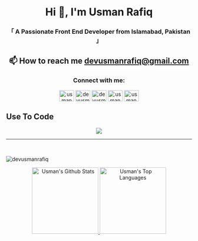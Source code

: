 <!-- Intro  -->
<div align="center">
  <h1>Hi 👋, I'm Usman Rafiq</h1>
  <h3>「 A Passionate Front End Developer from Islamabad, Pakistan 」</h3>
</div>


## <p align="center">📫 How to reach me **devusmanrafiq@gmail.com**</p>


<h3 align="center">Connect with me:</h3>
<p align="center">
<a href="https://twitter.com/usmandegrt" target="blank"><img align="center" src="https://raw.githubusercontent.com/rahuldkjain/github-profile-readme-generator/master/src/images/icons/Social/twitter.svg" alt="usmandegrt" height="30" width="40" /></a>
<a href="https://linkedin.com/in/devusmanrafiq" target="blank"><img align="center" src="https://raw.githubusercontent.com/rahuldkjain/github-profile-readme-generator/master/src/images/icons/Social/linked-in-alt.svg" alt="devusmanrafiq" height="30" width="40" /></a>
<a href="https://stackoverflow.com/users/devusmanrafiq" target="blank"><img align="center" src="https://raw.githubusercontent.com/rahuldkjain/github-profile-readme-generator/master/src/images/icons/Social/stack-overflow.svg" alt="devusmanrafiq" height="30" width="40" /></a>
<a href="https://fb.com/usmandegrt" target="blank"><img align="center" src="https://raw.githubusercontent.com/rahuldkjain/github-profile-readme-generator/master/src/images/icons/Social/facebook.svg" alt="usmandegrt" height="30" width="40" /></a>
<a href="https://instagram.com/usmandegrt" target="blank"><img align="center" src="https://raw.githubusercontent.com/rahuldkjain/github-profile-readme-generator/master/src/images/icons/Social/instagram.svg" alt="usmandegrt" height="30" width="40" /></a>
</p>


## Use To Code
<p align="center">
  <img src="https://skillicons.dev/icons?i=html,css,js,ts,react,nextjs,tailwind,bootstrap,redux,aws,materialui,netlify,git,github,figma,postman,vite,npm,yarn,notion,stackoverflow,vscode&perline=11" />
</p>

<hr/>
<br/>
<p><img align="center" src="https://github-readme-streak-stats.herokuapp.com/?user=devusmanrafiq&theme=radical&border=7F3FBF&background=0D1117" alt="devusmanrafiq" /></p>

<!--
<p align="center">
  <a href="https://github.com/devusmanrafiq">
    <img src="https://github-profile-summary-cards.vercel.app/api/cards/profile-details?username=devusmanrafiq&theme=radical" alt="Usman's GitHub Contribution"/>
  </a>
</p>
-->

<p align="center" >
<a href="https://github.com/devusmanrafiq">  
    <img alt="Usman's Github Stats" src="https://denvercoder1-github-readme-stats.vercel.app/api?username=devusmanrafiq&show_icons=true&count_private=true&theme=react&border_color=7F3FBF&bg_color=0D1117&title_color=F85D7F&icon_color=F8D866" height="180em">
  <img alt="Usman's Top Languages" src="https://denvercoder1-github-readme-stats.vercel.app/api/top-langs/?username=devusmanrafiq&langs_count=8&layout=compact&theme=react&border_color=7F3FBF&bg_color=0D1117&title_color=F85D7F&icon_color=F8D866" height="180em">
</a>   
</p>


<!--
![Usman's Graph](https://github-readme-activity-graph.vercel.app/graph?username=devusmanrafiq&custom_title=Usman%20Rafiq's%20GitHub%20Activity%20Graph&bg_color=0D1117&color=7F3FBF&line=7F3FBF&point=7F3FBF&area_color=FFFFFF&title_color=FFFFFF&area=true)
-->
